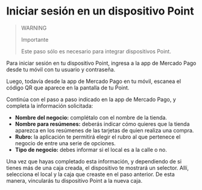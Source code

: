 # Iniciar sesión en un dispositivo Point

> WARNING
>
> Importante
>
> Este paso sólo es necesario para integrar dispositivos Point. 

Para iniciar sesión en tu dispositivo Point, ingresa a la app de Mercado Pago desde tu móvil con tu usuario y contraseña.

Luego, todavía desde la app de Mercado Pago en tu móvil, escanea el código QR que aparece en la pantalla de tu Point.

Continúa con el paso a paso indicado en la app de Mercado Pago, y completa la información solicitada:
* **Nombre del negocio:** complétalo con el nombre de la tienda.
* **Nombre para resúmenes:** deberás indicar cómo quieres que la tienda aparezca en los resúmenes de las tarjetas de quien realiza una compra.
* **Rubro:** la aplicación te permitirá elegir el rubro al que pertenece el negocio de entre una serie de opciones. 
* **Tipo de negocio:** debes informar si el local es a la calle o no.

Una vez que hayas completado esta información, y dependiendo de si tienes más de una caja creada, el dispositivo te mostrará un selector. Allí, selecciona el local y la caja que creaste en el paso anterior. De esta manera, vincularás tu dispositivo Point a la nueva caja.

